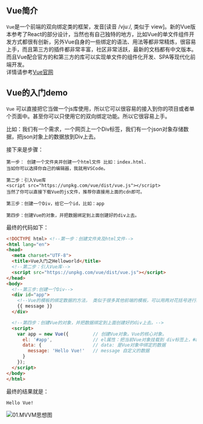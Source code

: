## Vue简介
`Vue`是一个前端的双向绑定类的框架，发音[读音 /vjuː/, 类似于 view]。新的Vue版本参考了React的部分设计，当然也有自己独特的地方，比如Vue的单文件组件开发方式都很有创新，另外Vue自身的一些绑定的语法、用法等都非常精炼，很容易上手，而且第三方的插件都非常丰富，社区非常活跃，最新的文档都有中文版本。而且Vue配合官方的和第三方的库可以实现单文件的组件化开发、SPA等现代化前端开发。  
详情请参考[Vue官网](https://cn.vuejs.org/)

## Vue的入门demo

`Vue` 可以直接把它当做一个js库使用，所以它可以很容易的接入到你的项目或者单个页面中。甚至你可以只使用它的双向绑定功能。所以它很容易上手。

比如：我们有一个需求，一个网页上一个Div标签，我们有一个json对象存储数据，把json对象上的数据放到Div上去。   

接下来是步骤：
```
第一步： 创建一个文件夹并创建一个html文件 比如：index.html.
当如你可以选择你自己的编辑器，我就用VSCode。

第二步：引入Vue库
<script src="https://unpkg.com/vue/dist/vue.js"></script>
当然了你可以直接下载Vue的js文件，推荐你直接用上面的cdn即可。

第三步：创建一个Div，给它一个id，比如：app

第四步：创建Vue的对象，并把数据绑定到上面创建好的div上去。
```
最终的代码如下：
```html
<!DOCTYPE html> <!--第一步：创建文件夹及html文件-->
<html lang="en">
<head>
  <meta charset="UTF-8">
  <title>Vue入门之Helloworld</title>
  <!--第二步：引入Vue库-->
  <script src="https://unpkg.com/vue/dist/vue.js"></script>
</head>
<body>
  <!--第三步:创建一个Div-->
  <div id="app">
    <!--Vue的模板的绑定数据的方法， 类似于很多其他前端的模板，可以用两对花括号进行绑定Vue中的数据对象的属性 -->
    {{ message }}
  </div>

  <!--第四步：创建Vue的对象，并把数据绑定到上面创建好的div上去。-->
  <script>
    var app = new Vue({         // 创建Vue对象。Vue的核心对象。
      el: '#app',               // el属性：把当前Vue对象挂载到 div标签上，#app是id选择器
      data: {                   // data: 是Vue对象中绑定的数据
        message: 'Hello Vue!'   // message 自定义的数据
      }
    });
  </script>
</body>
</html>
```
最终的结果就是：
```
Hello Vue!
```

![01.MVVM思想图](C:\Users\admin\Desktop\vue总结\01.MVVM思想图.png)